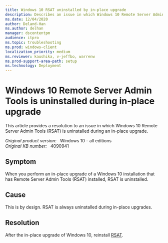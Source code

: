 ```yaml
---
title: Windows 10 RSAT uninstalled by in-place upgrade
description: Describes an issue in which Windows 10 Remote Server Admin Tools (RSAT) is uninstalled during an in-place upgrade.
ms.date: 12/04/2020
author: Deland-Han
ms.author: delhan 
manager: dscontentpm
audience: itpro
ms.topic: troubleshooting
ms.prod: windows-client
localization_priority: medium
ms.reviewer: kaushika, v-jeffbo, warrenw
ms.prod-support-area-path: setup
ms.technology: Deployment
---
```

# Windows 10 Remote Server Admin Tools is uninstalled during in-place upgrade

This article provides a resolution to an issue in which Windows 10 Remote Server Admin Tools (RSAT) is uninstalled during an in-place upgrade.

_Original product version:_ &nbsp; Windows 10 - all editions  
_Original KB number:_ &nbsp; 4090941

## Symptom

When you perform an in-place upgrade of a Windows 10 installation that has Remote Server Admin Tools (RSAT) installed, RSAT is uninstalled.

## Cause

This is by design. RSAT is always uninstalled during in-place upgrades.

## Resolution

After the in-place upgrade of Windows 10, reinstall [RSAT](https://www.microsoft.com/download/details.aspx?id=45520).
